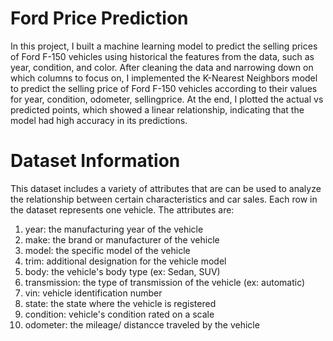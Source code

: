 # Ford Price Prediction
In this project, I built a machine learning model to predict the selling prices of Ford F-150 vehicles using historical the features from the data, such as year, condition, and color. After cleaning the data and narrowing down on which columns to focus on, I implemented the K-Nearest Neighbors model to predict  the selling price of Ford F-150 vehicles according to their values for year, condition, odometer, sellingprice. At the end, I plotted the actual vs predicted points, which showed a linear relationship, indicating that the model had high accuracy in its predictions.

# Dataset Information
This dataset includes a variety of attributes that are can be used to analyze the relationship between certain characteristics and car sales. Each row in the dataset represents one vehicle. The attributes are:

1. year: the manufacturing year of the vehicle
2. make: the brand or manufacturer of the vehicle
3. model: the specific model of the vehicle
4. trim: additional designation for the vehicle model
5. body: the vehicle's body type (ex: Sedan, SUV)
6. transmission: the type of transmission of the vehicle (ex: automatic)
7. vin: vehicle identification number
8. state: the state where the vehicle is registered
9. condition: vehicle's condition rated on a scale
10. odometer: the mileage/ distancce traveled by the vehicle
